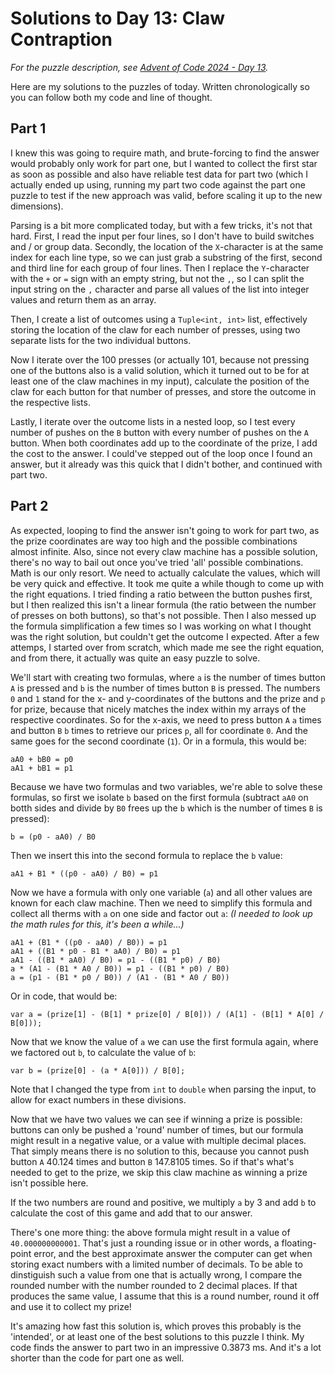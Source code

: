 # Solutions to Day 13: Claw Contraption

*For the puzzle description, see [Advent of Code 2024 - Day 13](https://adventofcode.com/2024/day/13).*

Here are my solutions to the puzzles of today. Written chronologically so you can follow both my code and line of thought.

## Part 1

I knew this was going to require math, and brute-forcing to find the answer would probably only work for part one, but I wanted to collect the first star as soon as possible and also have reliable test data for part two (which I actually ended up using, running my part two code against the part one puzzle to test if the new approach was valid, before scaling it up to the new dimensions).

Parsing is a bit more complicated today, but with a few tricks, it's not that hard. First, I read the input per four lines, so I don't have to build switches and / or group data. Secondly, the location of the `X`-character is at the same index for each line type, so we can just grab a substring of the first, second and third line for each group of four lines. Then I replace the `Y`-character with the `+` or `=` sign with an empty string, but not the `,`, so I can split the input string on the `,` character and parse all values of the list into integer values and return them as an array.

Then, I create a list of outcomes using a `Tuple<int, int>` list, effectively storing the location of the claw for each number of presses, using two separate lists for the two individual buttons.

Now I iterate over the 100 presses (or actually 101, because not pressing one of the buttons also is a valid solution, which it turned out to be for at least one of the claw machines in my input), calculate the position of the claw for each button for that number of presses, and store the outcome in the respective lists.

Lastly, I iterate over the outcome lists in a nested loop, so I test every number of pushes on the `B` button with every number of pushes on the `A` button. When both coordinates add up to the coordinate of the prize, I add the cost to the answer. I could've stepped out of the loop once I found an answer, but it already was this quick that I didn't bother, and continued with part two.

## Part 2

As expected, looping to find the answer isn't going to work for part two, as the prize coordinates are way too high and the possible combinations almost infinite. Also, since not every claw machine has a possible solution, there's no way to bail out once you've tried 'all' possible combinations. Math is our only resort. We need to actually calculate the values, which will be very quick and effective. It took me quite a while though to come up with the right equations. I tried finding a ratio between the button pushes first, but I then realized this isn't a linear formula (the ratio between the number of presses on both buttons), so that's not possible. Then I also messed up the formula simplification a few times so I was working on what I thought was the right solution, but couldn't get the outcome I expected. After a few attemps, I started over from scratch, which made me see the right equation, and from there, it actually was quite an easy puzzle to solve.

We'll start with creating two formulas, where `a` is the number of times button `A` is pressed and `b` is the number of times button `B` is pressed. The numbers `0` and `1` stand for the x- and y-coordinates of the buttons and the prize and `p` for prize, because that nicely matches the index within my arrays of the respective coordinates. So for the x-axis, we need to press button `A` `a` times and button `B` `b` times to retrieve our prices `p`, all for coordinate `0`. And the same goes for the second coordinate (`1`). Or in a formula, this would be:
```
aA0 + bB0 = p0
aA1 + bB1 = p1
```
Because we have two formulas and two variables, we're able to solve these formulas, so first we isolate `b` based on the first formula (subtract `aA0` on botth sides and divide by `B0` frees up the `b` which is the number of times `B` is pressed):
```
b = (p0 - aA0) / B0
```
Then we insert this into the second formula to replace the `b` value:
```
aA1 + B1 * ((p0 - aA0) / B0) = p1
```
Now we have a formula with only one variable (`a`) and all other values are known for each claw machine. Then we need to simplify this formula and collect all therms with `a` on one side and factor out `a`: *(I needed to look up the math rules for this, it's been a while...)*
```
aA1 + (B1 * ((p0 - aA0) / B0)) = p1
aA1 + ((B1 * p0 - B1 * aA0) / B0) = p1
aA1 - ((B1 * aA0) / B0) = p1 - ((B1 * p0) / B0)
a * (A1 - (B1 * A0 / B0)) = p1 - ((B1 * p0) / B0)
a = (p1 - (B1 * p0 / B0)) / (A1 - (B1 * A0 / B0))
```
Or in code, that would be:
```
var a = (prize[1] - (B[1] * prize[0] / B[0])) / (A[1] - (B[1] * A[0] / B[0]));
```
Now that we know the value of `a` we can use the first formula again, where we factored out `b`, to calculate the value of `b`:
```
var b = (prize[0] - (a * A[0])) / B[0];
```
Note that I changed the type from `int` to `double` when parsing the input, to allow for exact numbers in these divisions.

Now that we have two values we can see if winning a prize is possible: buttons can only be pushed a 'round' number of times, but our formula might result in a negative value, or a value with multiple decimal places. That simply means there is no solution to this, because you cannot push button `A` 40.124 times and button `B` 147.8105 times. So if that's what's needed to get to the prize, we skip this claw machine as winning a prize isn't possible here.

If the two numbers are round and positive, we multiply `a` by 3 and add `b` to calculate the cost of this game and add that to our answer.

There's one more thing: the above formula might result in a value of `40.000000000001`. That's just a rounding issue or in other words, a floating-point error, and the best approximate answer the computer can get when storing exact numbers with a limited number of decimals. To be able to dinstiguish such a value from one that is actually wrong, I compare the rounded number with the number rounded to 2 decimal places. If that produces the same value, I assume that this is a round number, round it off and use it to collect my prize!

It's amazing how fast this solution is, which proves this probably is the 'intended', or at least one of the best solutions to this puzzle I think. My code finds the answer to part two in an impressive 0.3873 ms. And it's a lot shorter than the code for part one as well.